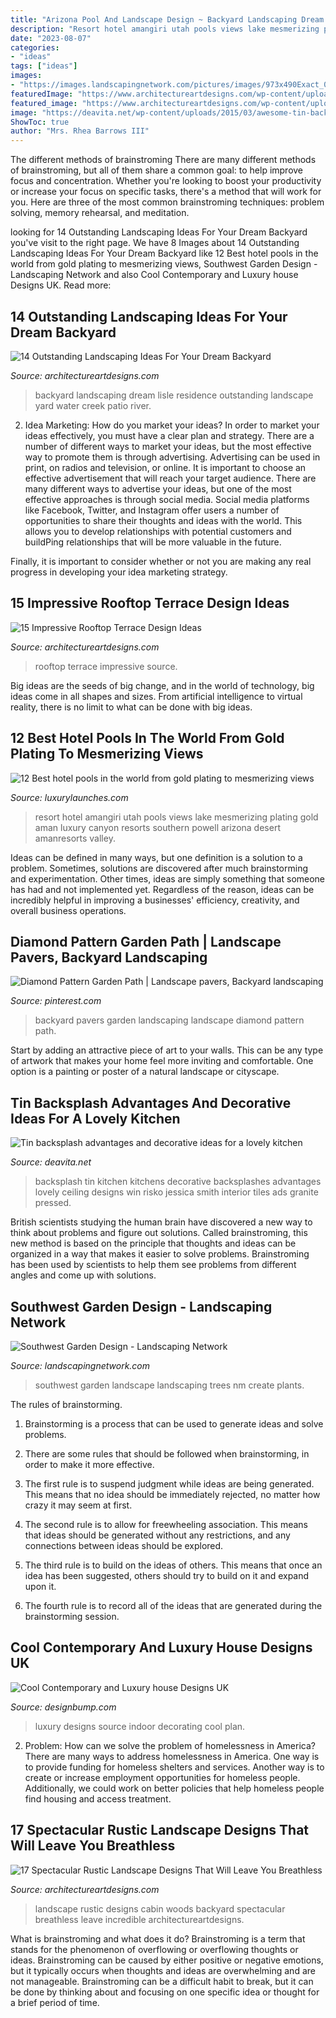 ```yaml
---
title: "Arizona Pool And Landscape Design ~ Backyard Landscaping Dream Lisle Residence Outstanding Landscape Yard Water Creek Patio River"
description: "Resort hotel amangiri utah pools views lake mesmerizing plating gold aman luxury canyon resorts southern powell arizona desert amanresorts valley"
date: "2023-08-07"
categories:
- "ideas"
tags: ["ideas"]
images:
- "https://images.landscapingnetwork.com/pictures/images/973x490Exact_0x80/site_8/quercus_3732.jpg"
featuredImage: "https://www.architectureartdesigns.com/wp-content/uploads/2015/02/1173-630x420.jpg"
featured_image: "https://www.architectureartdesigns.com/wp-content/uploads/2015/02/1173-630x420.jpg"
image: "https://deavita.net/wp-content/uploads/2015/03/awesome-tin-backsplash-kitchen-designs-kitchen-backsplash-ideas.jpg"
ShowToc: true
author: "Mrs. Rhea Barrows III"
---
```



The different methods of brainstroming
There are many different methods of brainstroming, but all of them share a common goal: to help improve focus and concentration. Whether you're looking to boost your productivity or increase your focus on specific tasks, there's a method that will work for you. Here are three of the most common brainstroming techniques: problem solving, memory rehearsal, and meditation.

	

		
looking for 14 Outstanding Landscaping Ideas For Your Dream Backyard you've visit to the right page. We have 8 Images about 14 Outstanding Landscaping Ideas For Your Dream Backyard like 12 Best hotel pools in the world from gold plating to mesmerizing views, Southwest Garden Design - Landscaping Network and also Cool Contemporary and Luxury house Designs UK. Read more:
		
    
## 14 Outstanding Landscaping Ideas For Your Dream Backyard

<img loading=lazy src="http://www.architectureartdesigns.com/wp-content/uploads/2014/06/7.-Lisle-Residence.jpg" onerror="this.onerror=null;this.src='https://tse1.mm.bing.net/th?id=OIP.jV8ceFi_UbQ4HY1xcpCQqAHaLI&amp;pid=15.1';" alt="14 Outstanding Landscaping Ideas For Your Dream Backyard">

_Source: architectureartdesigns.com_

>backyard landscaping dream lisle residence outstanding landscape yard water creek patio river. 

	

2. Idea Marketing: How do you market your ideas?
In order to market your ideas effectively, you must have a clear plan and strategy. There are a number of different ways to market your ideas, but the most effective way to promote them is through advertising. Advertising can be used in print, on radios and television, or online. It is important to choose an effective advertisement that will reach your target audience.
There are many different ways to advertise your ideas, but one of the most effective approaches is through social media. Social media platforms like Facebook, Twitter, and Instagram offer users a number of opportunities to share their thoughts and ideas with the world. This allows you to develop relationships with potential customers and buildPing relationships that will be more valuable in the future.

Finally, it is important to consider whether or not you are making any real progress in developing your idea marketing strategy.

    
## 15 Impressive Rooftop Terrace Design Ideas

<img loading=lazy src="https://www.architectureartdesigns.com/wp-content/uploads/2015/02/1173-630x420.jpg" onerror="this.onerror=null;this.src='https://tse2.mm.bing.net/th?id=OIP.WfhyxMy596cc2-gn7CdrMQHaE8&amp;pid=15.1';" alt="15 Impressive Rooftop Terrace Design Ideas">

_Source: architectureartdesigns.com_

>rooftop terrace impressive source. 

	

Big ideas are the seeds of big change, and in the world of technology, big ideas come in all shapes and sizes. From artificial intelligence to virtual reality, there is no limit to what can be done with big ideas.

    
## 12 Best Hotel Pools In The World From Gold Plating To Mesmerizing Views

<img loading=lazy src="http://luxurylaunches.com/wp-content/uploads/2014/07/amangiri-resort-2.jpg" onerror="this.onerror=null;this.src='https://tse1.mm.bing.net/th?id=OIP.SGBay63xE1EhAg6SEpktUAHaGc&amp;pid=15.1';" alt="12 Best hotel pools in the world from gold plating to mesmerizing views">

_Source: luxurylaunches.com_

>resort hotel amangiri utah pools views lake mesmerizing plating gold aman luxury canyon resorts southern powell arizona desert amanresorts valley. 

	

Ideas can be defined in many ways, but one definition is a solution to a problem. Sometimes, solutions are discovered after much brainstorming and experimentation. Other times, ideas are simply something that someone has had and not implemented yet. Regardless of the reason, ideas can be incredibly helpful in improving a businesses' efficiency, creativity, and overall business operations.

    
## Diamond Pattern Garden Path | Landscape Pavers, Backyard Landscaping

<img loading=lazy src="https://i.pinimg.com/736x/78/c5/65/78c5652dfb6d9376b6b288ef8ce25141--backyard-garden-ideas-garden-paths.jpg" onerror="this.onerror=null;this.src='https://tse2.mm.bing.net/th?id=OIP.oN6DQMzT4fl2M49aCQ3HQAAAAA&amp;pid=15.1';" alt="Diamond Pattern Garden Path | Landscape pavers, Backyard landscaping">

_Source: pinterest.com_

>backyard pavers garden landscaping landscape diamond pattern path. 

	

Start by adding an attractive piece of art to your walls. This can be any type of artwork that makes your home feel more inviting and comfortable. One option is a painting or poster of a natural landscape or cityscape.

    
## Tin Backsplash Advantages And Decorative Ideas For A Lovely Kitchen

<img loading=lazy src="https://deavita.net/wp-content/uploads/2015/03/awesome-tin-backsplash-kitchen-designs-kitchen-backsplash-ideas.jpg" onerror="this.onerror=null;this.src='https://tse1.mm.bing.net/th?id=OIP.TxtPwnjjRgb2TOh9gPE9xQHaLH&amp;pid=15.1';" alt="Tin backsplash advantages and decorative ideas for a lovely kitchen">

_Source: deavita.net_

>backsplash tin kitchen kitchens decorative backsplashes advantages lovely ceiling designs win risko jessica smith interior tiles ads granite pressed. 

	

British scientists studying the human brain have discovered a new way to think about problems and figure out solutions. Called brainstroming, this new method is based on the principle that thoughts and ideas can be organized in a way that makes it easier to solve problems. Brainstroming has been used by scientists to help them see problems from different angles and come up with solutions.

    
## Southwest Garden Design - Landscaping Network

<img loading=lazy src="https://images.landscapingnetwork.com/pictures/images/973x490Exact_0x80/site_8/quercus_3732.jpg" onerror="this.onerror=null;this.src='https://tse4.mm.bing.net/th?id=OIP.JDGLyOj-gdxXB0lNcV5mcgHaDu&amp;pid=15.1';" alt="Southwest Garden Design - Landscaping Network">

_Source: landscapingnetwork.com_

>southwest garden landscape landscaping trees nm create plants. 

	

The rules of brainstorming.
1. Brainstorming is a process that can be used to generate ideas and solve problems.
2. There are some rules that should be followed when brainstorming, in order to make it more effective.

3. The first rule is to suspend judgment while ideas are being generated. This means that no idea should be immediately rejected, no matter how crazy it may seem at first.

4. The second rule is to allow for freewheeling association. This means that ideas should be generated without any restrictions, and any connections between ideas should be explored.

5. The third rule is to build on the ideas of others. This means that once an idea has been suggested, others should try to build on it and expand upon it.

6. The fourth rule is to record all of the ideas that are generated during the brainstorming session.

    
## Cool Contemporary And Luxury House Designs UK

<img loading=lazy src="https://cdn.designbump.com/wp-content/uploads/2015/11/open-plan-house-with-an-indoor-swimming-pool.jpg" onerror="this.onerror=null;this.src='https://tse4.mm.bing.net/th?id=OIP.qkwOsSYJOmyZf8c0OavkAQHaLG&amp;pid=15.1';" alt="Cool Contemporary and Luxury house Designs UK">

_Source: designbump.com_

>luxury designs source indoor decorating cool plan. 

	

2. Problem:
How can we solve the problem of homelessness in America?
There are many ways to address homelessness in America. One way is to provide funding for homeless shelters and services. Another way is to create or increase employment opportunities for homeless people. Additionally, we could work on better policies that help homeless people find housing and access treatment.

    
## 17 Spectacular Rustic Landscape Designs That Will Leave You Breathless

<img loading=lazy src="https://www.architectureartdesigns.com/wp-content/uploads/2015/08/17-Spectacular-Rustic-Landscape-Designs-That-Will-Leave-You-Breathless-9.jpg" onerror="this.onerror=null;this.src='https://tse4.mm.bing.net/th?id=OIP.85tWaVgaSelVtA9GsVe2MwHaLI&amp;pid=15.1';" alt="17 Spectacular Rustic Landscape Designs That Will Leave You Breathless">

_Source: architectureartdesigns.com_

>landscape rustic designs cabin woods backyard spectacular breathless leave incredible architectureartdesigns. 

	

What is brainstroming and what does it do?
Brainstroming is a term that stands for the phenomenon of overflowing or overflowing thoughts or ideas. Brainstroming can be caused by either positive or negative emotions, but it typically occurs when thoughts and ideas are overwhelming and are not manageable. Brainstroming can be a difficult habit to break, but it can be done by thinking about and focusing on one specific idea or thought for a brief period of time.

